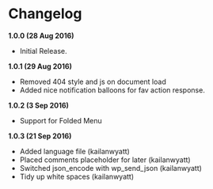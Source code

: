 # Changelog

**1.0.0 (28 Aug 2016)**

* Initial Release.

**1.0.1 (29 Aug 2016)**

* Removed 404 style and js on document load
* Added nice notification balloons for fav action response.

**1.0.2 (3 Sep 2016)**

* Support for Folded Menu

**1.0.3 (21 Sep 2016)**

* Added language file (kailanwyatt)
* Placed comments placeholder for later (kailanwyatt)
* Switched json_encode with wp_send_json (kailanwyatt)
* Tidy up white spaces (kailanwyatt)
